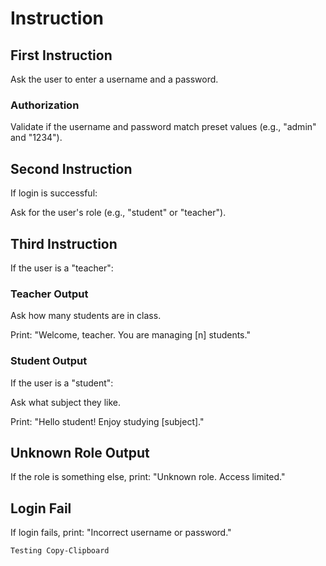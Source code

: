 # Instruction

## First Instruction
Ask the user to enter a username and a password.

### Authorization
Validate if the username and password match preset values (e.g., "admin" and "1234").

## Second Instruction
If login is successful:

Ask for the user's role (e.g., "student" or "teacher").

## Third Instruction
If the user is a "teacher":
### Teacher Output
Ask how many students are in class.

Print: "Welcome, teacher. You are managing [n] students."

### Student Output
If the user is a "student":

Ask what subject they like.

Print: "Hello student! Enjoy studying [subject]."

## Unknown Role Output
If the role is something else, print: "Unknown role. Access limited."
## Login Fail
If login fails, print: "Incorrect username or password."

```Testing Copy-Clipboard```

